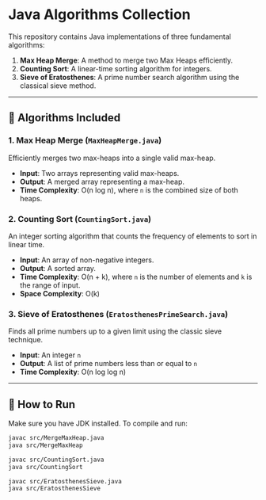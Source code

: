 # Java Algorithms Collection

This repository contains Java implementations of three fundamental algorithms:

1. **Max Heap Merge**: A method to merge two Max Heaps efficiently.
2. **Counting Sort**: A linear-time sorting algorithm for integers.
3. **Sieve of Eratosthenes**: A prime number search algorithm using the classical sieve method.

---

## 🧠 Algorithms Included

### 1. Max Heap Merge (`MaxHeapMerge.java`)

Efficiently merges two max-heaps into a single valid max-heap.

- **Input**: Two arrays representing valid max-heaps.
- **Output**: A merged array representing a max-heap.
- **Time Complexity**: O(n log n), where `n` is the combined size of both heaps.

### 2. Counting Sort (`CountingSort.java`)

An integer sorting algorithm that counts the frequency of elements to sort in linear time.

- **Input**: An array of non-negative integers.
- **Output**: A sorted array.
- **Time Complexity**: O(n + k), where `n` is the number of elements and `k` is the range of input.
- **Space Complexity**: O(k)

### 3. Sieve of Eratosthenes (`EratosthenesPrimeSearch.java`)

Finds all prime numbers up to a given limit using the classic sieve technique.

- **Input**: An integer `n`
- **Output**: A list of prime numbers less than or equal to `n`
- **Time Complexity**: O(n log log n)

---

## 🔧 How to Run

Make sure you have JDK installed. To compile and run:

```sh
javac src/MergeMaxHeap.java
java src/MergeMaxHeap

javac src/CountingSort.java
java src/CountingSort

javac src/EratosthenesSieve.java
java src/EratosthenesSieve
```
